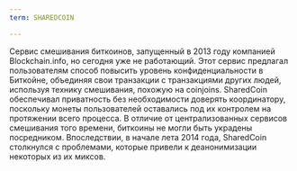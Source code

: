 ```yaml
---
term: SHAREDCOIN

---
```

Сервис смешивания биткоинов, запущенный в 2013 году компанией Blockchain.info, но сегодня уже не работающий. Этот сервис предлагал пользователям способ повысить уровень конфиденциальности в Биткойне, объединяя свои транзакции с транзакциями других людей, используя технику смешивания, похожую на coinjoins. SharedCoin обеспечивал приватность без необходимости доверять координатору, поскольку монеты пользователей оставались под их контролем на протяжении всего процесса. В отличие от централизованных сервисов смешивания того времени, биткоины не могли быть украдены посредником. Впоследствии, в начале лета 2014 года, SharedCoin столкнулся с проблемами, которые привели к деанонимизации некоторых из их миксов.
